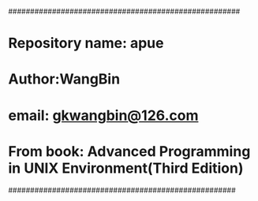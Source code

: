 #####################################################
# Repository name: apue
# Author:WangBin
# email: gkwangbin@126.com
# From book: Advanced Programming in UNIX Environment(Third Edition)
####################################################
